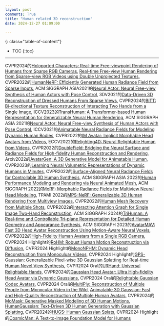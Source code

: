 ```yaml
---
layout: post
comments: True
title: "Human related 3D reconstruction"
date: 2024-12-27 01:09:00

---
```


<!--more-->

{: class="table-of-content"}
* TOC
{:toc}

---

CVPR2024的[Holoported Characters: Real-time Free-viewpoint Rendering of Humans from Sparse RGB Cameras](https://vcai.mpi-inf.mpg.de/projects/holochar/), [Real-time Free-view Human Rendering from Sparse-view RGB Videos using Double Unprojected Textures](https://vcai.mpi-inf.mpg.de/projects/DUT/), CVPR2022的[HumanNeRF: Efficiently Generated Human Radiance Field from Sparse Inputs](https://zhaofuq.github.io/humannerf/), ACM SIGGRAPH ASIA2021的[Neural Actor: Neural Free-view Synthesis of Human Actors with Pose Control](https://vcai.mpi-inf.mpg.de/projects/NeuralActor/), 3DV2021的[Data-Driven 3D Reconstruction of Dressed Humans From Sparse Views](https://pzins.github.io/publication/data-driven_3d_reconstruction/), CVPR2024的[BiTT: Bi-directional Texture Reconstruction of Interacting Two Hands from a Single Image](https://yunminjin2.github.io/projects/bitt/), ICCV2023的[TransHuman: A Transformer-based Human Representation for Generalizable Neural Human Rendering](https://pansanity666.github.io/TransHuman/), ACM SIGGRAPH ASIA 2021的[Neural Actor: Neural Free-view Synthesis of Human Actors with Pose Control](https://vcai.mpi-inf.mpg.de/projects/NeuralActor/), ICCV2021的[Animatable Neural Radiance Fields for Modeling Dynamic Human Bodies](https://zju3dv.github.io/animatable_nerf/), CVPR2022的[IM Avatar: Implicit Morphable Head Avatars from Videos](https://ait.ethz.ch/imavatar), ECCV2022的[Relighting4D: Neural Relightable Human from Videos](https://frozenburning.github.io/projects/relighting4d/), CVPR2022的[DoubleField: Bridging the Neural Surface and Radiance Fields for High-fidelity Human Reconstruction and Rendering](https://github.com/DSaurus/DoubleField), Arxiv2022的[AvatarGen: A 3D Generative Model for Animatable Human](http://jeff95.me/projects/avatargen.html), CVPR2023的[Learning Neural Volumetric Representations of Dynamic Humans in Minutes](https://zju3dv.github.io/instant_nvr/), CVPR2022的[Surface-Aligned Neural Radiance Fields for Controllable 3D Human Synthesis](https://pfnet-research.github.io/surface-aligned-nerf/), ACM SIGGRAPH ASIA 2022的[Human Performance Modeling and Rendering via Neural Animated Mesh](https://zhaofuq.github.io/NeuralAM/), ACM SIGGRAPH 2022的[MoRF: Morphable Radiance Fields for Multiview Neural Head Modeling](https://studios.disneyresearch.com/2022/07/24/morf-morphable-radiance-fields-for-multiview-neural-head-modeling/), TPAMI 2022的[MPS-NeRF: Generalizable 3D Human Rendering from Multiview Images](https://gaoxiangjun.github.io/mps_nerf/), CVPR2022的[Human Mesh Recovery from Multiple Shots](https://geopavlakos.github.io/multishot/), CVPR2022的[Interacting Attention Graph for Single Image Two-Hand Reconstruction](https://dw1010.github.io/project/IntagHand/Intaghand.html), ACM SIGGRAPH 2024的[TriHuman: A Real-time and Controllable Tri-plane Representation for Detailed Human Geometry and Appearance Synthesis](https://vcai.mpi-inf.mpg.de/projects/trihuman/), ACM SIGGRAPH 2023的[AvatarMAV: Fast 3D Head Avatar Reconstruction Using Motion-Aware Neural Voxels](https://liuyebin.com/avatarmav/), CVPR2022的[High-Fidelity Human Avatars from a Single RGB Camera](http://cic.tju.edu.cn/faculty/likun/projects/HF-Avatar/index.html), CVPR2024 Highlight的[RoHM: Robust Human Motion Reconstruction via Diffusion](https://sanweiliti.github.io/ROHM/ROHM.html), CVPR2024 Highlight的[MonoNPHM: Dynamic Head Reconstruction from Monoculuar Videos](https://simongiebenhain.github.io/MonoNPHM/), CVPR2024 Highlight的[GPS-Gaussian: Generalizable Pixel-wise 3D Gaussian Splatting for Real-time Human Novel View Synthesis](https://shunyuanzheng.github.io/GPS-Gaussian), CVPR2024 Oral的[URHand: Universal Relightable Hands](https://frozenburning.github.io/projects/urhand/), CVPR2024的[Gaussian Head Avatar: Ultra High-fidelity Head Avatar via Dynamic Gaussians](https://yuelangx.github.io/gaussianheadavatar/), CVPR2024 Oral的[Relightable Gaussian Codec Avatars](https://shunsukesaito.github.io/rgca/), CVPR2024 Oral的[MultiPly: Reconstruction of Multiple People from Monocular Video in the Wild](https://eth-ait.github.io/MultiPly/), [Animatable 3D Gaussian: Fast and High-Quality Reconstruction of Multiple Human Avatars](https://jimmyyliu.github.io/Animatable-3D-Gaussian/), CVPR2024的[MoMask: Generative Masked Modeling of 3D Human Motions](https://ericguo5513.github.io/momask/), [HumanGaussian: Text-Driven 3D Human Generation with Gaussian Splatting](https://alvinliu0.github.io/projects/HumanGaussian), CVPR2024的[HUGS: Human Gaussian Splats](https://github.com/apple/ml-hugs?tab=readme-ov-file#hugs-human-gaussian-splats), CVPR2024 Highlight的[CosmicMan: A Text-to-Image Foundation Model for Humans](https://cosmicman-cvpr2024.github.io/)

